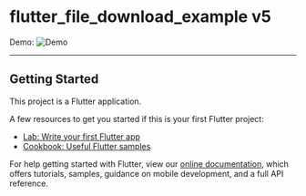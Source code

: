 # flutter_file_download_example v5

Demo:
![Demo](https://raw.githubusercontent.com/ashitechdev/Flutter-Download-Example/master/flutter_file_download_example%20v5/assets/live_demo.gif)

---------------------------
## Getting Started

This project is a Flutter application.

A few resources to get you started if this is your first Flutter project:

- [Lab: Write your first Flutter app](https://flutter.dev/docs/get-started/codelab)
- [Cookbook: Useful Flutter samples](https://flutter.dev/docs/cookbook)

For help getting started with Flutter, view our
[online documentation](https://flutter.dev/docs), which offers tutorials,
samples, guidance on mobile development, and a full API reference.
